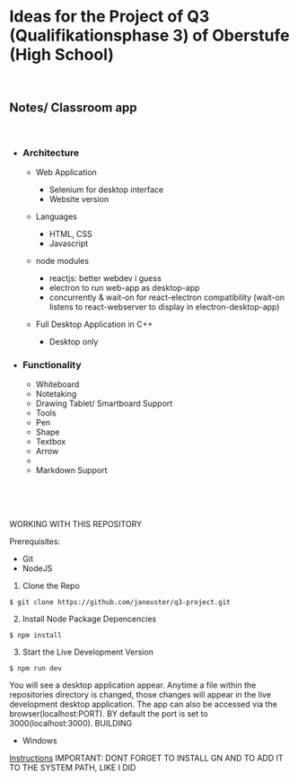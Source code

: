 # Ideas for the Project of Q3 (Qualifikationsphase 3) of Oberstufe (High School)

<br>

## Notes/ Classroom app

<br>

- ### Architecture
    - Web Application
        - Selenium for desktop interface
        - Website version
    - Languages
        - HTML, CSS
        - Javascript
	- node modules
		- reactjs: better webdev i guess
		- electron to run web-app as desktop-app
		- concurrently & wait-on for react-electron compatibility (wait-on listens to react-webserver to display in electron-desktop-app)

    - Full Desktop Application in C++ 
    	- Desktop only

- ### Functionality
    - Whiteboard
    - Notetaking
    - Drawing Tablet/ Smartboard Support 
    - Tools
    - Pen
    - Shape
    - Textbox
    - Arrow
    - 
    - Markdown Support

<br/> <br/> <br/>

WORKING WITH THIS REPOSITORY
	
Prerequisites:
- Git
- NodeJS


1. Clone the Repo
```shell
$ git clone https://github.com/janeuster/q3-project.git
```
2. Install Node Package Depencencies
```shell
$ npm install
```
3. Start the Live Development Version
```shell
$ npm run dev
```
You will see a desktop application appear. Anytime a file within the repositories directory is changed, those changes will appear in the live development desktop application.
The app can also be accessed via the browser(localhost:PORT). BY default the port is set to 3000(localhost:3000).
BUILDING

- Windows
		
[Instructions](https://www.electronjs.org/docs/latest/development/build-instructions-windows/dd//www.electronjs.org/docs/latest/development/build-instructions-windows/)
IMPORTANT: DONT FORGET TO INSTALL GN AND TO ADD IT TO THE SYSTEM PATH, LIKE I DID
